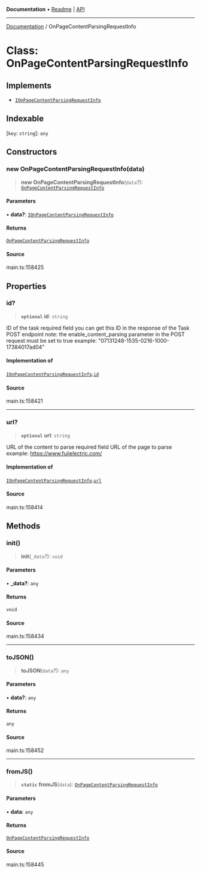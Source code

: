 **Documentation** • [Readme](../README.md) \| [API](../globals.md)

***

[Documentation](../README.md) / OnPageContentParsingRequestInfo

# Class: OnPageContentParsingRequestInfo

## Implements

- [`IOnPageContentParsingRequestInfo`](../interfaces/IOnPageContentParsingRequestInfo.md)

## Indexable

 \[`key`: `string`\]: `any`

## Constructors

### new OnPageContentParsingRequestInfo(data)

> **new OnPageContentParsingRequestInfo**(`data`?): [`OnPageContentParsingRequestInfo`](OnPageContentParsingRequestInfo.md)

#### Parameters

• **data?**: [`IOnPageContentParsingRequestInfo`](../interfaces/IOnPageContentParsingRequestInfo.md)

#### Returns

[`OnPageContentParsingRequestInfo`](OnPageContentParsingRequestInfo.md)

#### Source

main.ts:158425

## Properties

### id?

> **`optional`** **id**: `string`

ID of the task
required field
you can get this ID in the response of the Task POST endpoint
note: the enable_content_parsing parameter in the POST request must be set to true
example:
"07131248-1535-0216-1000-17384017ad04"

#### Implementation of

[`IOnPageContentParsingRequestInfo`](../interfaces/IOnPageContentParsingRequestInfo.md).[`id`](../interfaces/IOnPageContentParsingRequestInfo.md#id)

#### Source

main.ts:158421

***

### url?

> **`optional`** **url**: `string`

URL of the content to parse
required field
URL of the page to parse
example:
https://www.fujielectric.com/

#### Implementation of

[`IOnPageContentParsingRequestInfo`](../interfaces/IOnPageContentParsingRequestInfo.md).[`url`](../interfaces/IOnPageContentParsingRequestInfo.md#url)

#### Source

main.ts:158414

## Methods

### init()

> **init**(`_data`?): `void`

#### Parameters

• **\_data?**: `any`

#### Returns

`void`

#### Source

main.ts:158434

***

### toJSON()

> **toJSON**(`data`?): `any`

#### Parameters

• **data?**: `any`

#### Returns

`any`

#### Source

main.ts:158452

***

### fromJS()

> **`static`** **fromJS**(`data`): [`OnPageContentParsingRequestInfo`](OnPageContentParsingRequestInfo.md)

#### Parameters

• **data**: `any`

#### Returns

[`OnPageContentParsingRequestInfo`](OnPageContentParsingRequestInfo.md)

#### Source

main.ts:158445
